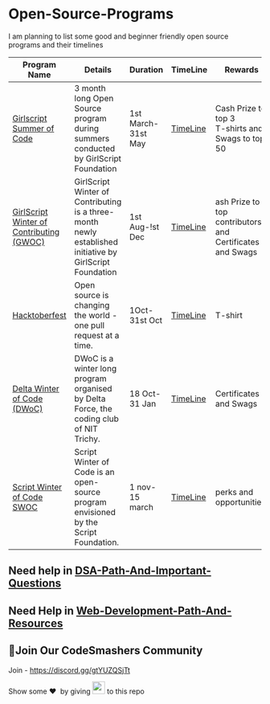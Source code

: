 # Open-Source-Programs
I am planning to list some good and beginner friendly open source programs and their timelines 

| Program Name | Details | Duration | TimeLine| Rewards |
|---|---|---|--|--|
| [Girlscript Summer of Code](https://gssoc.girlscript.tech/) |3 month long Open Source program during summers conducted by GirlScript Foundation | 1st March- 31st May | [TimeLine](https://gssoc.girlscript.tech/schedule.html) | Cash Prize to top 3 <br> T-shirts and Swags to top 50  |
|[GirlScript Winter of Contributing (GWOC)](https://gwoc.girlscript.tech/)|GirlScript Winter of Contributing is a three-month newly established initiative by GirlScript Foundation| 1st Aug-!st Dec | [TimeLine](https://gwoc.girlscript.tech/#timeline-heading) | ash Prize to top contributors and Certificates and Swags |
| [Hacktoberfest](https://hacktoberfest.digitalocean.com/) |Open source is changing the world - one pull request at a time.| 1Oct-31st Oct| [TimeLine](https://hacktoberfest.digitalocean.com/details) | T-shirt |
| [Delta Winter of Code (DWoC)](https://dwoc.io/) | DWoC is a winter long program organised by Delta Force, the coding club of NIT Trichy. | 18 Oct-31 Jan | [TimeLine](https://dwoc.io/#timeline) | Certificates and Swags |
|[Script Winter of Code SWOC](https://swoc.tech/)|Script Winter of Code is an open-source program envisioned by the Script Foundation.|1 nov-15 march | [TimeLine](https://swoc.tech/index.html#timeline) | perks and opportunities. |


## Need help in [DSA-Path-And-Important-Questions](https://github.com/arpit456jain/DSA-Path-And-Important-Questions)
## Need Help in [Web-Development-Path-And-Resources](https://github.com/arpit456jain/Web-Development-Path-And-Resources)
## 💬Join Our CodeSmashers Community

Join - https://discord.gg/gtYUZQSjTt

Show some ❤️&nbsp; by giving <img src="https://imgur.com/o7ncZFp.jpg" height=25px width=25px> to this repo
